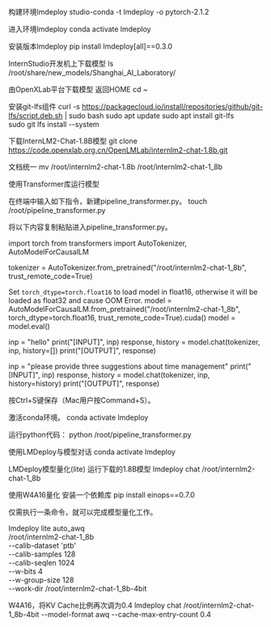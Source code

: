 构建环境lmdeploy
studio-conda -t lmdeploy -o pytorch-2.1.2

进入环境lmdeploy
conda activate lmdeploy

安装版本lmdeploy
pip install lmdeploy[all]==0.3.0

InternStudio开发机上下载模型
ls /root/share/new_models/Shanghai_AI_Laboratory/

由OpenXLab平台下载模型
返回HOME
cd ~

安装git-lfs组件
curl -s https://packagecloud.io/install/repositories/github/git-lfs/script.deb.sh | sudo bash
sudo apt update
sudo apt install git-lfs   
sudo git lfs install  --system

下载InternLM2-Chat-1.8B模型
git clone https://code.openxlab.org.cn/OpenLMLab/internlm2-chat-1.8b.git

文档统一
mv /root/internlm2-chat-1.8b /root/internlm2-chat-1_8b

使用Transformer库运行模型

在终端中输入如下指令，新建pipeline_transformer.py。
touch /root/pipeline_transformer.py

将以下内容复制粘贴进入pipeline_transformer.py。

import torch
from transformers import AutoTokenizer, AutoModelForCausalLM

tokenizer = AutoTokenizer.from_pretrained("/root/internlm2-chat-1_8b", trust_remote_code=True)

Set `torch_dtype=torch.float16` to load model in float16, otherwise it will be loaded as float32 and cause OOM Error.
model = AutoModelForCausalLM.from_pretrained("/root/internlm2-chat-1_8b", torch_dtype=torch.float16, trust_remote_code=True).cuda()
model = model.eval()

inp = "hello"
print("[INPUT]", inp)
response, history = model.chat(tokenizer, inp, history=[])
print("[OUTPUT]", response)

inp = "please provide three suggestions about time management"
print("[INPUT]", inp)
response, history = model.chat(tokenizer, inp, history=history)
print("[OUTPUT]", response)

按Ctrl+S键保存（Mac用户按Command+S）。

激活conda环境。
conda activate lmdeploy

运行python代码：
python /root/pipeline_transformer.py

使用LMDeploy与模型对话
conda activate lmdeploy

LMDeploy模型量化(lite)
运行下载的1.8B模型
lmdeploy chat /root/internlm2-chat-1_8b

使用W4A16量化
安装一个依赖库
pip install einops==0.7.0

仅需执行一条命令，就可以完成模型量化工作。

lmdeploy lite auto_awq \
   /root/internlm2-chat-1_8b \
  --calib-dataset 'ptb' \
  --calib-samples 128 \
  --calib-seqlen 1024 \
  --w-bits 4 \
  --w-group-size 128 \
  --work-dir /root/internlm2-chat-1_8b-4bit

  W4A16，将KV Cache比例再次调为0.4
  lmdeploy chat /root/internlm2-chat-1_8b-4bit --model-format awq --cache-max-entry-count 0.4


